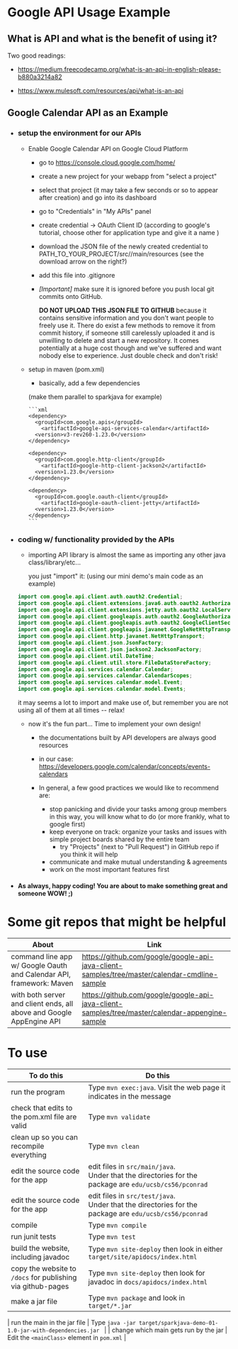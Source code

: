 # Google API Usage Example


## What is API and what is the benefit of using it?

Two good readings:

* https://medium.freecodecamp.org/what-is-an-api-in-english-please-b880a3214a82

* https://www.mulesoft.com/resources/api/what-is-an-api


## Google Calendar API as an Example

* ### setup the environment for our APIs

  * Enable Google Calendar API on Google Cloud Platform

    * go to https://console.cloud.google.com/home/

    * create a new project for your webapp from "select a project"

    * select that project (it may take a few seconds or so to appear after creation) and go into its dashboard

    * go to "Credentials" in "My APIs" panel

    * create credential -> OAuth Client ID (according to google's tutorial, choose other for application type and give it a name )

    * download the JSON file of the newly created credential to PATH_TO_YOUR_PROJECT/src//main/resources (see the download arrow on the right?)

    * add this file into .gitignore

    * _[Important]_ make sure it is ignored before you push local git commits onto GitHub.
          
        __DO NOT UPLOAD THIS JSON FILE TO GITHUB__
      because it contains sensitive information and you don't want people to freely use it. There do exist a few methods to remove it from commit history, if someone still carelessly uploaded it and is unwilling to delete and start a new repository. It comes potentially at a huge cost though and we've suffered and want nobody else to experience. Just double check and don't risk!

  * setup in maven (pom.xml)
    * basically, add a few dependencies

     (make them parallel to sparkjava for example)

        ```xml
        <dependency>
          <groupId>com.google.apis</groupId>
            <artifactId>google-api-services-calendar</artifactId>
          <version>v3-rev260-1.23.0</version>
        </dependency>

        <dependency>
          <groupId>com.google.http-client</groupId>
            <artifactId>google-http-client-jackson2</artifactId>
          <version>1.23.0</version>
        </dependency>

        <dependency>
          <groupId>com.google.oauth-client</groupId>
            <artifactId>google-oauth-client-jetty</artifactId>
          <version>1.23.0</version>
        </dependency>
        ```
* ### coding w/ functionality provided by the APIs

  * importing API library is almost the same as importing any other java class/library/etc...

    you just "import" it: (using our mini demo's main code as an example)
  ```java
  import com.google.api.client.auth.oauth2.Credential;
  import com.google.api.client.extensions.java6.auth.oauth2.AuthorizationCodeInstalledApp;
  import com.google.api.client.extensions.jetty.auth.oauth2.LocalServerReceiver;
  import com.google.api.client.googleapis.auth.oauth2.GoogleAuthorizationCodeFlow;
  import com.google.api.client.googleapis.auth.oauth2.GoogleClientSecrets;
  import com.google.api.client.googleapis.javanet.GoogleNetHttpTransport;
  import com.google.api.client.http.javanet.NetHttpTransport;
  import com.google.api.client.json.JsonFactory;
  import com.google.api.client.json.jackson2.JacksonFactory;
  import com.google.api.client.util.DateTime;
  import com.google.api.client.util.store.FileDataStoreFactory;
  import com.google.api.services.calendar.Calendar;
  import com.google.api.services.calendar.CalendarScopes;
  import com.google.api.services.calendar.model.Event;
  import com.google.api.services.calendar.model.Events;
  ```
  it may seems a lot to import and make use of, but remember you are not using all of them at all times -- relax!

  * now it's the fun part... Time to implement your own design!

    * the documentations built by API developers are always good resources

    * in our case: https://developers.google.com/calendar/concepts/events-calendars

    * In general, a few good practices we would like to recommend are:
      * stop panicking and divide your tasks among group members  
      in this way, you will know what to do (or more frankly, what to google first)
      * keep everyone on track: organize your tasks and issues with simple project boards shared by the entire team
        * try "Projects" (next to "Pull Request") in GitHub repo if you think it will help
      * communicate and make mutual understanding & agreements
      * work on the most important features first


* #### As always, happy coding! You are about to make something great and someone WOW! ;)

# Some git repos that might be helpful

| About | Link |
|-------|------|
|command line app w/ Google Oauth and Calendar API, framework: Maven| https://github.com/google/google-api-java-client-samples/tree/master/calendar-cmdline-sample|
|with both server and client ends, all above and Google AppEngine API|https://github.com/google/google-api-java-client-samples/tree/master/calendar-appengine-sample|



# To use

| To do this | Do this |
| -----------|-----------|
| run the program | Type `mvn exec:java`.  Visit the web page it indicates in the message |
| check that edits to the pom.xml file are valid | Type `mvn validate` |
| clean up so you can recompile everything  | Type `mvn clean` |
| edit the source code for the app | edit files in `src/main/java`.<br>Under that the directories for the package are `edu/ucsb/cs56/pconrad`  |
| edit the source code for the app | edit files in `src/test/java`.<br>Under that the directories for the package are `edu/ucsb/cs56/pconrad`  |
| compile    | Type `mvn compile` |
| run junit tests | Type `mvn test` |
| build the website, including javadoc | Type `mvn site-deploy` then look in either `target/site/apidocs/index.html`  |
| copy the website to `/docs` for publishing via github-pages | Type `mvn site-deploy` then look for javadoc in `docs/apidocs/index.html` |
| make a jar file | Type `mvn package` and look in `target/*.jar` |

| run the main in the jar file | Type `java -jar target/sparkjava-demo-01-1.0-jar-with-dependencies.jar ` |
| change which main gets run by the jar | Edit the `<mainClass>` element in `pom.xml` |
